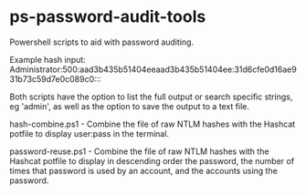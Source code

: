 # ps-password-audit-tools
Powershell scripts to aid with password auditing.

Example hash input: Administrator:500:aad3b435b51404eeaad3b435b51404ee:31d6cfe0d16ae931b73c59d7e0c089c0:::

Both scripts have the option to list the full output or search specific strings, eg 'admin', as well as the option to save the output to a text file.

hash-combine.ps1 - Combine the file of raw NTLM hashes with the Hashcat potfile to display user:pass in the terminal.

password-reuse.ps1 - Combine the file of raw NTLM hashes with the Hashcat potfile to display in descending order the password, the number of times that password is used by an account, and the accounts using the password.
